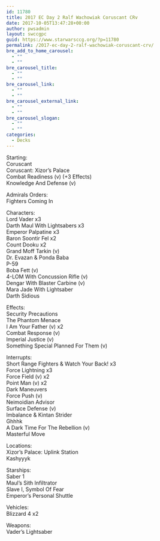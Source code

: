 ```yaml
---
id: 11780
title: 2017 EC Day 2 Ralf Wachowiak Coruscant CRv
date: 2017-10-05T13:47:28+00:00
author: pwsadmin
layout: swccgpc
guid: https://www.starwarsccg.org/?p=11780
permalink: /2017-ec-day-2-ralf-wachowiak-coruscant-crv/
bre_add_to_home_carousel:
  - ""
  - ""
bre_carousel_title:
  - ""
  - ""
bre_carousel_link:
  - ""
  - ""
bre_carousel_external_link:
  - ""
  - ""
bre_carousel_slogan:
  - ""
  - ""
categories:
  - Decks
---
```

Starting:  
Coruscant  
Coruscant: Xizor’s Palace  
Combat Readiness (v) (+3 Effects)  
Knowledge And Defense (v)

Admirals Orders:  
Fighters Coming In

Characters:  
Lord Vader x3  
Darth Maul With Lightsabers x3  
Emperor Palpatine x3  
Baron Soontir Fel x2  
Count Dooku x2  
Grand Moff Tarkin (v)  
Dr. Evazan & Ponda Baba  
P-59  
Boba Fett (v)  
4-LOM With Concussion Rifle (v)  
Dengar With Blaster Carbine (v)  
Mara Jade With Lightsaber  
Darth Sidious

Effects:  
Security Precautions  
The Phantom Menace  
I Am Your Father (v) x2  
Combat Response (v)  
Imperial Justice (v)  
Something Special Planned For Them (v)

Interrupts:  
Short Range Fighters & Watch Your Back! x3  
Force Lightning x3  
Force Field (v) x2  
Point Man (v) x2  
Dark Maneuvers  
Force Push (v)  
Neimoidian Advisor  
Surface Defense (v)  
Imbalance & Kintan Strider  
Ghhhk  
A Dark Time For The Rebellion (v)  
Masterful Move

Locations:  
Xizor’s Palace: Uplink Station  
Kashyyyk

Starships:  
Saber 1  
Maul’s Sith Infiltrator  
Slave I, Symbol Of Fear  
Emperor’s Personal Shuttle

Vehicles:  
Blizzard 4 x2

Weapons:  
Vader’s Lightsaber